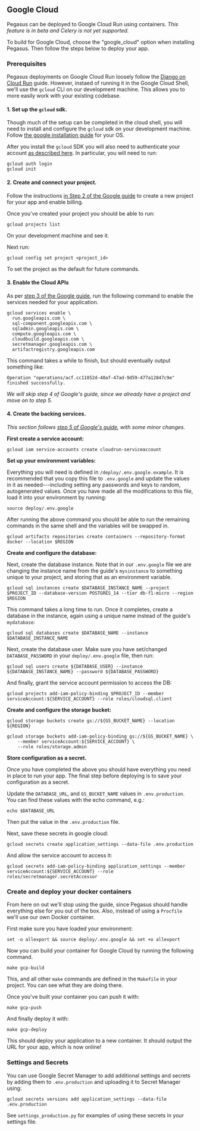 ## Google Cloud

Pegasus can be deployed to Google Cloud Run using containers.
*This feature is in beta and Celery is not yet supported.*

To build for Google Cloud, choose the "google_cloud" option when installing Pegasus.
Then follow the steps below to deploy your app.

### Prerequisites

Pegasus deployments on Google Cloud Run loosely follow the
[Django on Cloud Run](https://codelabs.developers.google.com/codelabs/cloud-run-django) guide.
However, instaed of running it in the Google Cloud Shell, we'll use the `gcloud` CLI on our development machine.
This allows you to more easily work with your existing codebase.

#### 1. Set up the `gcloud` sdk.

Though much of the setup can be completed in the cloud shell, you will need to install and configure the `gcloud` sdk
on your development machine. Follow [the google installation guide](https://cloud.google.com/sdk/docs/install) for your OS.

After you install the `gcloud` SDK you will also need to authenticate your account [as described here](https://cloud.google.com/docs/authentication/provide-credentials-adc).
In particular, you will need to run:

```
gcloud auth login
gcloud init
```

#### 2. Create and connect your project.

Follow the instructions [in Step 2 of the Google guide](https://codelabs.developers.google.com/codelabs/cloud-run-django#1)
to create a new project for your app and enable billing.

Once you've created your project you should be able to run:

```
gcloud projects list
```

On your development machine and see it.

Next run:

```
gcloud config set project <project_id>
```

To set the project as the default for future commands.

#### 3. Enable the Cloud APIs

As per [step 3 of the Google guide](https://codelabs.developers.google.com/codelabs/cloud-run-django#2), run the following command
to enable the services needed for your application.

```
gcloud services enable \
  run.googleapis.com \
  sql-component.googleapis.com \
  sqladmin.googleapis.com \
  compute.googleapis.com \
  cloudbuild.googleapis.com \
  secretmanager.googleapis.com \
  artifactregistry.googleapis.com
```

This command takes a while to finish, but should eventually output something like:

```
Operation "operations/acf.cc11852d-40af-47ad-9d59-477a12847c9e" finished successfully.
```

*We will skip step 4 of Google's guide, since we already have a project and move on to step 5.* 

#### 4. Create the backing services.

*This section follows [step 5 of Google's guide](https://codelabs.developers.google.com/codelabs/cloud-run-django#4), with some minor changes.*

**First create a service account:**

```
gcloud iam service-accounts create cloudrun-serviceaccount
```

**Set up your environment variables:**

Everything you will need is defined in `/deploy/.env.google.example`.
It is recommended that you copy this file to `.env.google` and update the values in it as needed---including setting
any passwords and keys to random, autogenerated values.
Once you have made all the modifications to this file, load it into your environment by running:

```
source deploy/.env.google
```

After running the above command you should be able to run the remaining commands in the same shell and
the variables will be swapped in.

```
gcloud artifacts repositories create containers --repository-format docker --location $REGION
```

**Create and configure the database:**

Next, create the database instance.
Note that in our `.env.google` file we are changing the instance name from the guide's `mysinstance` to something unique to your project,
and storing that as an environment variable.

```
gcloud sql instances create $DATABASE_INSTANCE_NAME --project $PROJECT_ID --database-version POSTGRES_14 --tier db-f1-micro --region $REGION
```

This command takes a long time to run.
Once it completes, create a database in the instance, again using a unique name instead of the guide's `mydatabase`:

```
gcloud sql databases create $DATABASE_NAME --instance $DATABASE_INSTANCE_NAME
```

Next, create the database user. Make sure you have set/changed `DATABASE_PASSWORD` in your `deploy/.env.google` file,
then run:

```
gcloud sql users create ${DATABASE_USER} --instance ${DATABASE_INSTANCE_NAME} --password ${DATABASE_PASSWORD}
```

And finally, grant the service account permission to access the DB:

```
gcloud projects add-iam-policy-binding $PROJECT_ID --member serviceAccount:${SERVICE_ACCOUNT} --role roles/cloudsql.client
```

**Create and configure the storage bucket:**

```
gcloud storage buckets create gs://${GS_BUCKET_NAME} --location ${REGION}
```

```
gcloud storage buckets add-iam-policy-binding gs://${GS_BUCKET_NAME} \
    --member serviceAccount:${SERVICE_ACCOUNT} \
    --role roles/storage.admin
```

**Store configuration as a secret.**

Once you have completed the above you should have everything you need in place to run your app.
The final step before deploying is to save your configuration as a secret.

Update the `DATABASE_URL`, and `GS_BUCKET_NAME` values in `.env.production`.
You can find these values with the echo command, e.g.:

```
echo $DATABASE_URL
```

Then put the value in the `.env.production` file.

Next, save these secrets in google cloud:

```
gcloud secrets create application_settings --data-file .env.production
```

And allow the service account to access it:
```
gcloud secrets add-iam-policy-binding application_settings --member serviceAccount:${SERVICE_ACCOUNT} --role roles/secretmanager.secretAccessor
```

### Create and deploy your docker containers

From here on out we'll stop using the guide, since Pegasus should handle everything else for you out of the box.
Also, instead of using a `Procfile` we'll use our own Docker container.

First make sure you have loaded your environment:

```
set -o allexport && source deploy/.env.google && set +o allexport
```

Now you can build your container for Google Cloud by running the following command.

```
make gcp-build
```

This, and all other `make` commands are defined in the `Makefile` in your project. You can see what they are doing there.

Once you've built your container you can push it with:

```
make gcp-push
```

And finally deploy it with:

```
make gcp-deploy
```

This should deploy your application to a new container. It should output the URL for your app, which is now online!

<!---
### Database migrations

You can run migrations like this.

First crmakefeate the job:

```
gcloud run jobs create migrate \
  --region $REGION \
  --image gcr.io/${PROJECT_ID}/<app_id>-cloudrun \
  --set-cloudsql-instances ${PROJECT_ID}:${REGION}:myinstance \
  --set-secrets APPLICATION_SETTINGS=application_settings:latest \
  --service-account $SERVICE_ACCOUNT \
  --command migrate
```

Then set your default region:

```
gcloud config set run/region $REGION
```

-->

### Settings and Secrets

You can use Google Secret Manager to add additional settings and secrets by adding them
to `.env.production` and uploading it to Secret Manager using:

```
gcloud secrets versions add application_settings --data-file .env.production
``` 

See `settings_production.py` for examples of using these secrets in your settings file.
